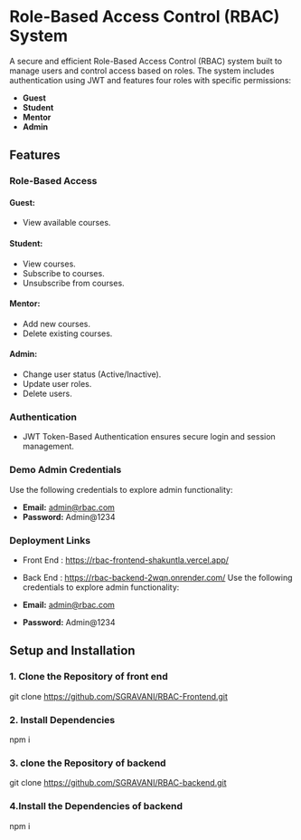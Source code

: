 # Role-Based Access Control (RBAC) System

A secure and efficient Role-Based Access Control (RBAC) system built to manage users and control access based on roles. The system includes authentication using JWT and features four roles with specific permissions:

- **Guest**
- **Student**
- **Mentor**
- **Admin**

## Features

### Role-Based Access

#### **Guest:**
- View available courses.

#### **Student:**
- View courses.
- Subscribe to courses.
- Unsubscribe from courses.

#### **Mentor:**
- Add new courses.
- Delete existing courses.

#### **Admin:**
- Change user status (Active/Inactive).
- Update user roles.
- Delete users.

### Authentication
- JWT Token-Based Authentication ensures secure login and session management.

### Demo Admin Credentials
Use the following credentials to explore admin functionality:

- **Email:** admin@rbac.com
- **Password:** Admin@1234

### Deployment Links
- Front End : https://rbac-frontend-shakuntla.vercel.app/
- Back End : https://rbac-backend-2wqn.onrender.com/
Use the following credentials to explore admin functionality:

- **Email:** admin@rbac.com
- **Password:** Admin@1234



## Setup and Installation

### 1. Clone the Repository of front end
git clone https://github.com/SGRAVANI/RBAC-Frontend.git
### 2. Install Dependencies
npm i
### 3.  clone  the Repository of backend
git clone https://github.com/SGRAVANI/RBAC-backend.git
### 4.Install the Dependencies of backend 
npm i



